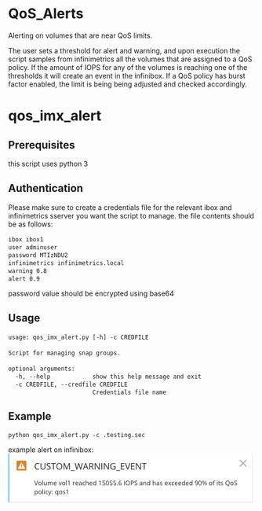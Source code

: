 # QoS_Alerts
Alerting on volumes that are near QoS limits.

The user sets a threshold for alert and warning, and upon execution the script samples from infinimetrics all the volumes that are assigned to a QoS policy. If the amount of IOPS for any of the volumes is reaching one of the thresholds it will create an event in the infinibox.
If a QoS policy has burst factor enabled, the limit is being being adjusted and checked accordingly.

# qos_imx_alert
## Prerequisites
this script uses python 3

## Authentication
Please make sure to create a credentials file for the relevant ibox and infinimetrics sserver you want the script to manage. the file contents should be as follows:
```
ibox ibox1
user adminuser
password MTIzNDU2
infinimetrics infinimetrics.local
warning 0.8
alert 0.9
```
password value should be encrypted using base64

## Usage

```
usage: qos_imx_alert.py [-h] -c CREDFILE

Script for managing snap groups.

optional arguments:
  -h, --help            show this help message and exit
  -c CREDFILE, --credfile CREDFILE
                        Credentials file name
```
## Example
```
python qos_imx_alert.py -c .testing.sec
```


example alert on infinibox:
![alt text](
        https://raw.githubusercontent.com/ibrenner/QoS_Alerts/master/Screen%20Shot%202018-11-15%20at%2014.35.47.jpg
       "alert")
